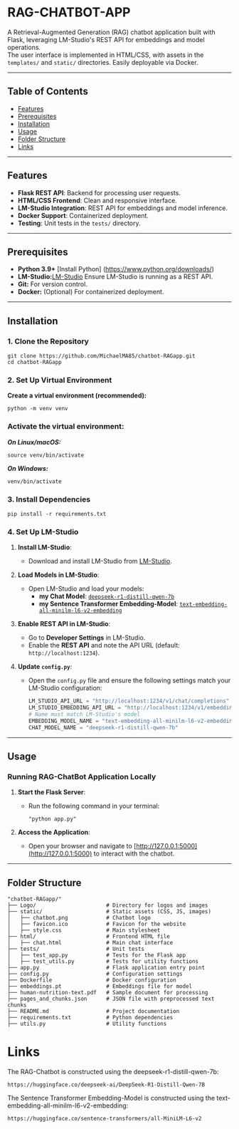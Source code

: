 # RAG-CHATBOT-APP

A Retrieval-Augmented Generation (RAG) chatbot application built with Flask, leveraging LM-Studio's REST API for embeddings and model operations.  
The user interface is implemented in HTML/CSS, with assets in the `templates/` and `static/` directories. Easily deployable via Docker.

---

## Table of Contents

- [Features](#features)
- [Prerequisites](#prerequisites)
- [Installation](#installation)
- [Usage](#usage)
- [Folder Structure](#folder-structure)
- [Links](#links)

---

## Features

- **Flask REST API**: Backend for processing user requests.
- **HTML/CSS Frontend**: Clean and responsive interface.
- **LM-Studio Integration**: REST API for embeddings and model inference.
- **Docker Support**: Containerized deployment.
- **Testing**: Unit tests in the `tests/` directory.

---

## Prerequisites

- **Python 3.9+** [Install Python] (https://www.python.org/downloads/)
- **LM-Studio:**[LM-Studio](https://lmstudio.ai/) Ensure LM-Studio is running as a REST API.
- **Git:** For version control.
- **Docker:** (Optional) For containerized deployment.

---

## Installation

### 1. Clone the Repository

```
git clone https://github.com/MichaelMA85/chatbot-RAGapp.git
cd chatbot-RAGapp
```
### 2. Set Up Virtual Environment

**Create a virtual environment (recommended):**
```
python -m venv venv
```

### Activate the virtual environment:
***On Linux/macOS:***
```
source venv/bin/activate
```
***On Windows:***
```
venv/bin/activate
```
### 3. Install Dependencies
```
pip install -r requirements.txt
```

### 4. Set Up LM-Studio

1. **Install LM-Studio**:
   - Download and install LM-Studio from [LM-Studio](https://lmstudio.ai/).

2. **Load Models in LM-Studio**:
   - Open LM-Studio and load your models:
     - **my Chat Model**: 
     [`deepseek-r1-distill-qwen-7b`](https://huggingface.co/deepseek-ai/DeepSeek-R1-Distill-Qwen-7B)
     - **my Sentence Transformer Embedding-Model**: 
     [`text-embedding-all-minilm-l6-v2-embedding`](https://huggingface.co/sentence-transformers/all-MiniLM-L6-v2)

3. **Enable REST API in LM-Studio**:
   - Go to **Developer Settings** in LM-Studio.
   - Enable the **REST API** and note the API URL (default: `http://localhost:1234`).

4. **Update `config.py`**:
   - Open the `config.py` file and ensure the following settings match your LM-Studio configuration:
     ```python
     LM_STUDIO_API_URL = "http://localhost:1234/v1/chat/completions"
     LM_STUDIO_EMBEDDING_API_URL = "http://localhost:1234/v1/embeddings"
     # Name must match LM-Studio's model
     EMBEDDING_MODEL_NAME = "text-embedding-all-minilm-l6-v2-embedding"
     CHAT_MODEL_NAME = "deepseek-r1-distill-qwen-7b"
     ```
 

---

## Usage

### Running RAG-ChatBot Application Locally

1. **Start the Flask Server**:
   - Run the following command in your terminal:
     ```
     "python app.py"
     ```

2. **Access the Application**:
   - Open your browser and navigate to [http://127.0.0.1:5000](http://127.0.0.1:5000) to interact with the chatbot.

---
## Folder Structure

```
"chatbot-RAGapp/"
├── Logo/                      # Directory for logos and images
├── static/                    # Static assets (CSS, JS, images)
│   ├── chatbot.png            # Chatbot logo
│   ├── favicon.ico            # Favicon for the website
│   ├── style.css              # Main stylesheet
├── html/                      # Frontend HTML file
│   ├── chat.html              # Main chat interface
├── tests/                     # Unit tests
│   ├── test_app.py            # Tests for the Flask app
│   ├── test_utils.py          # Tests for utility functions
├── app.py                     # Flask application entry point
├── config.py                  # Configuration settings
├── Dockerfile                 # Docker configuration
├── embeddings.pt              # Embeddings file for model
├── human-nutrition-text.pdf   # Sample document for processing
├── pages_and_chunks.json      # JSON file with preprocessed text chunks
├── README.md                  # Project documentation
├── requirements.txt           # Python dependencies
├── utils.py                   # Utility functions
```

# Links

The RAG-Chatbot is constructed using the deepseek-r1-distill-qwen-7b:

```
https://huggingface.co/deepseek-ai/DeepSeek-R1-Distill-Qwen-7B
```

The Sentence Transformer Embedding-Model is constructed using the text-embedding-all-minilm-l6-v2-embedding:
```
https://huggingface.co/sentence-transformers/all-MiniLM-L6-v2
```
